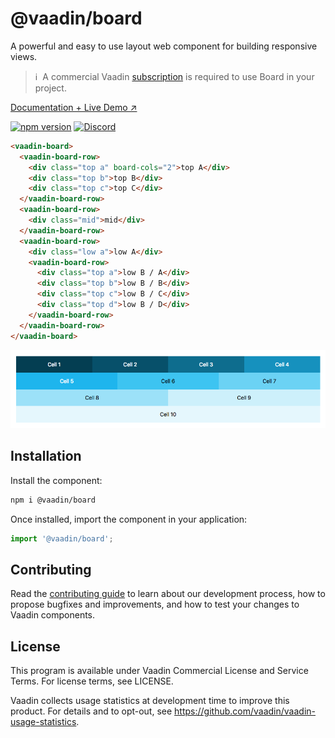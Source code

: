# @vaadin/board

A powerful and easy to use layout web component for building responsive views.

> ℹ️&nbsp; A commercial Vaadin [subscription](https://vaadin.com/pricing) is required to use Board in your project.

[Documentation + Live Demo ↗](https://vaadin.com/docs/latest/components/board)

[![npm version](https://badgen.net/npm/v/@vaadin/board)](https://www.npmjs.com/package/@vaadin/board)
[![Discord](https://img.shields.io/discord/732335336448852018?label=discord)](https://discord.gg/PHmkCKC)

```html
<vaadin-board>
  <vaadin-board-row>
    <div class="top a" board-cols="2">top A</div>
    <div class="top b">top B</div>
    <div class="top c">top C</div>
  </vaadin-board-row>
  <vaadin-board-row>
    <div class="mid">mid</div>
  </vaadin-board-row>
  <vaadin-board-row>
    <div class="low a">low A</div>
    <vaadin-board-row>
      <div class="top a">low B / A</div>
      <div class="top b">low B / B</div>
      <div class="top c">low B / C</div>
      <div class="top d">low B / D</div>
    </vaadin-board-row>
  </vaadin-board-row>
</vaadin-board>
```

[<img src="https://raw.githubusercontent.com/vaadin/web-components/main/packages/board/screenshot.png" alt="Screenshot of vaadin-board">](https://vaadin.com/docs/latest/components/board)

## Installation

Install the component:

```sh
npm i @vaadin/board
```

Once installed, import the component in your application:

```js
import '@vaadin/board';
```

## Contributing

Read the [contributing guide](https://vaadin.com/docs/latest/contributing/overview) to learn about our development process, how to propose bugfixes and improvements, and how to test your changes to Vaadin components.

## License

This program is available under Vaadin Commercial License and Service Terms. For license terms, see LICENSE.

Vaadin collects usage statistics at development time to improve this product.
For details and to opt-out, see https://github.com/vaadin/vaadin-usage-statistics.
